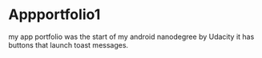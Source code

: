 # Appportfolio1
my app portfolio
was the start of my android nanodegree by Udacity it has buttons that launch toast messages.
